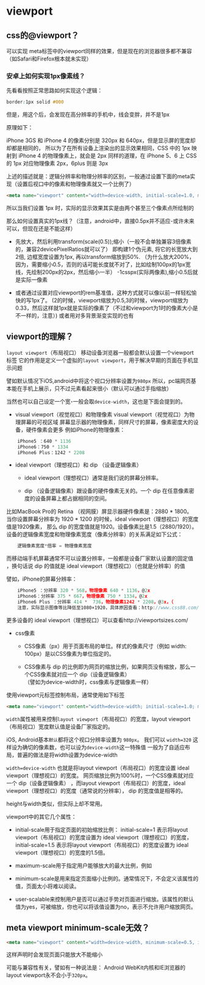 # viewport

## css的@viewport？

可以实现 meta标签中的viewport同样的效果，但是现在的浏览器很多都不兼容
（如Safari和Firefox根本就未实现）

### 安卓上如何实现1px像素线？

先看看按照正常思路如何实现这个逻辑：

```css
border:1px solid #000
```

但是，用这个后，会发现在高分辨率的手机中，线会变胖，并不是1px

原理如下：

iPhone 3GS 和 iPhone 4 的像素分别是 320px 和 640px，但是显示屏的宽度却却都是相同的，
所以为了在所有设备上渲染出的显示效果相同，CSS 中的 1px 映射到 iPhone 4 的物理像素上，就会是 2px
同样的道理，在 iPhone 5、6 上 CSS 的 1px 对应物理像素 2px，6plus 则是 3px

上述的描述就是：逻辑分辨率和物理分辨率的区别，一般通过设置下面的meta实现（设置后视口中的像素和物理像素就又一个比例了）

```html
<meta name="viewport" content="width=device-width, initial-scale=1.0, maximum-scale=1.0, user-scalable=no">
```

所以当我们设置 1px 时，实际的显示效果其实是由两个甚至三个像素点所绘制的

那么如何设置真实的1px线？（注意，android中，直接0.5px并不适应-或许未来可以，但现在还是不能这样）

- 先放大，然后利用transform(scale(0.5));缩小（一般不会单独兼容3倍像素的，兼容2devicePixelRatios就可以了）
即构建1个伪元素, 将它的长宽放大到2倍, 边框宽度设置为1px, 再以transform缩放到50%.
（为什么放大200%，因为，需要缩小0.5，否则的话可能长度就不对了，比如绘制100px的1px宽线，先绘制200px的2px，然后缩小一半）
-1csspx(实际两像素),缩小0.5后就是实际一像素

- 或者通过设置对应viewport的rem基准值，这种方式就可以像以前一样轻松愉快的写1px了。
(2的时候，viewport缩放为0.5,3的时候，viewport缩放为0.33，然后这样就1px就是实际的像素了（不过和viewport为1时的像素大小是不一样的，注意）)
或者用对多背景渐变实现的也有

## viewport的理解？

`layout viewport`（布局视口）
移动设备浏览器一般都会默认设置一个viewport标签
它的作用是定义一个虚拟的`layout viewport`，用于解决早期的页面在手机显示问题

譬如默认情况下iOS,android中将这个视口分辨率设置为`980px`
所以，pc端网页基本能在手机上展示，只不过元素看起来很小（默认可以通过手指缩放）

当然也可以自己设定一个宽-一般会取`device-width`，这也是下面会提到的。

- visual viewport（视觉视口）和物理像素
visual viewport（视觉视口）为物理屏幕的可视区域
屏幕显示器的物理像素，同样尺寸的屏幕，像素密度大的设备，硬件像素会更多
例如iPhone的物理像素：

```js
    iPhone5 ：640 * 1136
    iPhone6：750 * 1334
    iPhone6 Plus：1242 * 2208
```

- ideal viewport（理想视口）和 dip （设备逻辑像素）

    - ideal viewport（理想视口）通常是我们说的屏幕分辨率。
    
    - dip （设备逻辑像素）跟设备的硬件像素无关的。一个 dip 在任意像素密度的设备屏幕上都占据相同的空间。

比如MacBook Pro的 Retina （视网膜）屏显示器硬件像素是：2880 * 1800。
当你设置屏幕分辨率为 1920 * 1200 的时候，ideal viewport（理想视口）的宽度值是1920像素，
那么 dip 的宽度值就是1920。设备像素比是1.5（2880/1920）。
设备的逻辑像素宽度和物理像素宽度（像素分辨率）的关系满足如下公式：

```js
    逻辑像素宽度*倍率 = 物理像素宽度
```

而移动端手机屏幕通常不可以设置分辨率，一般都是设备厂家默认设置的固定值
，换句话说 dip 的值就是 ideal viewport（理想视口）（也就是分辨率）的值

譬如，iPhone的屏幕分辨率：

```js
    iPhone5 ：分辨率 320 * 568，物理像素 640 * 1136，@2x
    iPhone6：分辨率 375 * 667，物理像素 750 * 1334，@2x
    iPhone6 Plus ：分辨率 414 *  736，物理像素1242 * 2208，@3x，（
    注意，实际显示图像等比降低至1080×1920，具体原因查看：http://www.css88.com/archives/5972）
```

更多设备的 ideal viewport（理想视口）可以查看http://viewportsizes.com/

- css像素

    - CSS像素（px）用于页面布局的单位。样式的像素尺寸（例如 width: 100px）是以CSS像素为单位指定的。
    
    - CSS像素与 dip 的比例即为网页的缩放比例，如果网页没有缩放，那么一个CSS像素就对应一个 dip（设备逻辑像素）    
    （譬如为device-width时，css像素与逻辑像素一样）

使用viewport元标签控制布局，通常使用如下标签

```html
<meta name="viewport" content="width=device-width; initial-scale=1.0; maximum-scale=1; user-scalable=no;">
```

`width`属性被用来控制`layout viewport`（布局视口）的宽度，layout viewport（布局视口）宽度默认值是设备厂家指定的。

iOS, Android基本`默认`都将这个视口分辨率设置为 `980px`。
我们可以 `width=320` 这样设为确切的像素数，也可以设为`device-width`这一特殊值
一般为了自适应布局，普遍的做法是将width设置为device-width

`width=device-width` 也就是将layout viewport（布局视口）的宽度设置 ideal viewport（理想视口）的宽度。
网页缩放比例为100%时，一个CSS像素就对应一个 dip（设备逻辑像素）
，而layout viewport（布局视口）的宽度，ideal viewport（理想视口）的宽度（通常说的分辨率），
dip 的宽度值是相等的。

height与width类似，但实际上却不常用。

viewport中的其它几个属性：

- initial-scale用于指定页面的初始缩放比例：
initial-scale=1 表示将layout viewport（布局视口）的宽度设置为 ideal viewport（理想视口）的宽度，
initial-scale=1.5 表示将layout viewport（布局视口）的宽度设置为 ideal viewport（理想视口）的宽度的1.5倍。

- maximum-scale用于指定用户能够放大的最大比例，例如

- minimum-scale是用来指定页面缩小比例的。通常情况下，不会定义该属性的值，页面太小将难以阅读。

- user-scalable来控制用户是否可以通过手势对页面进行缩放。该属性的默认值为yes，可被缩放，你也可以将该值设置为no，表示不允许用户缩放网页。



## meta viewport minimum-scale无效？

```html
<meta name="viewport" content="width=device-width, minimum-scale=0.5, initial-scale=1.0, maximum-scale=3.0">
```

这样声明时会发现页面只能放大不能缩小

可能与兼容性有关，譬如有一种说法是：
Android WebKit内核和IE浏览器的layout viewport永不会小于`320px`。